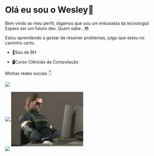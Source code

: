 



# Olá eu sou o Wesley👋

Bem vindo ao meu perfil, digamos que sou um entusiasta da tecnologia! Espero ser um futuro dev. Quem sabe...😎

Estou aprendendo a gostar de resolver problemas, julgo que estou no caminho certo. 

- 📍Sou de BH

- 🖥️Curso Ciências da Computação

Minhas redes sociais 👇

<a href="https://www.instagram.com/wesleyspilar/" target="_blank"><img src="https://img.shields.io/badge/-Instagram-%23E4405F?style=for-the-badge&logo=instagram&logoColor=white" target="_blank">
<div>
<a href="https://github.com/wesley-filipe">
    <img height="180em"   align="center" src="https://github-readme-stats.vercel.app/api?username=wesley-filipe&theme=dracula"/>
  <img height="180em"   align="center" src="https://github.com/Wesley-Filipe/Wesley-Filipe/blob/8586fa59aaf0ada4f0a6bb04aabcd9ce5fe73c97/1D6j.gif"/>
   
  
 <br>
<div  align="center"> 
</div>

<div> <a href="https://www.youtube.com/watch?v=HkEWVhlmr-M" target="_blank"><img src="https://img.shields.io/badge/YouTube-FF0000?style=for-the-badge&logo=youtube&logoColor=white" target="_blank"></a>
